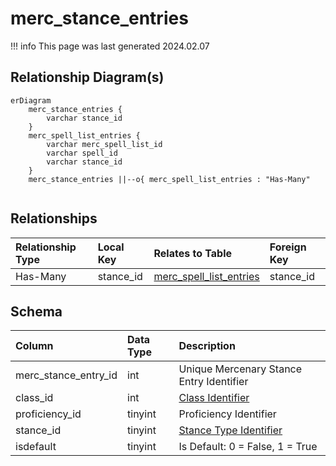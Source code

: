 # merc_stance_entries

!!! info
	This page was last generated 2024.02.07

## Relationship Diagram(s)

```mermaid
erDiagram
    merc_stance_entries {
        varchar stance_id
    }
    merc_spell_list_entries {
        varchar merc_spell_list_id
        varchar spell_id
        varchar stance_id
    }
    merc_stance_entries ||--o{ merc_spell_list_entries : "Has-Many"


```


## Relationships

| Relationship Type | Local Key | Relates to Table | Foreign Key |
| :--- | :--- | :--- | :--- |
| Has-Many | stance_id | [merc_spell_list_entries](../../schema/mercenaries/merc_spell_list_entries.md) | stance_id |


## Schema

| Column | Data Type | Description |
| :--- | :--- | :--- |
| merc_stance_entry_id | int | Unique Mercenary Stance Entry Identifier |
| class_id | int | [Class Identifier](../../../../server/player/class-list) |
| proficiency_id | tinyint | Proficiency Identifier |
| stance_id | tinyint | [Stance Type Identifier](../../../../server/bots/stance-types) |
| isdefault | tinyint | Is Default: 0 = False, 1 = True |

